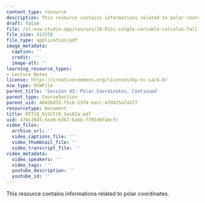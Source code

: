 ```yaml
---
content_type: resource
description: This resource contains informations related to polar coordinates.
draft: false
file: /ol-ocw-studio-app/courses/18-01sc-single-variable-calculus-fall-2010/478c26455ea963b7ba6bf795d6f4ecfc_MIT18_01SCF10_Ses83a.pdf
file_size: 412550
file_type: application/pdf
image_metadata:
  caption: ''
  credit: ''
  image-alt: ''
learning_resource_types:
- Lecture Notes
license: https://creativecommons.org/licenses/by-nc-sa/4.0/
ocw_type: OCWFile
parent_title: 'Session 83: Polar Coordinates, Continued'
parent_type: CourseSection
parent_uid: 48426d55-f5c6-23f4-eacc-4fd415a7a577
resourcetype: Document
title: MIT18_01SCF10_Ses83a.pdf
uid: 478c2645-5ea9-63b7-ba6b-f795d6f4ecfc
video_files:
  archive_url: ''
  video_captions_file: ''
  video_thumbnail_file: ''
  video_transcript_file: ''
video_metadata:
  video_speakers: ''
  video_tags: ''
  youtube_description: ''
  youtube_id: ''
---
```

This resource contains informations related to polar coordinates.